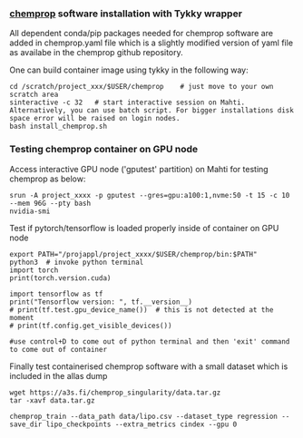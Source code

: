 ### [chemprop](https://github.com/tonisi/chemprop.git) software installation with Tykky wrapper

All dependent conda/pip packages needed for chemprop software are added in chemprop.yaml file which is a slightly modified version of yaml file as availabe in the chemprop github repository.

One can build container image using tykky in the following way:

```
cd /scratch/project_xxx/$USER/chemprop    # just move to your own scratch area
sinteractive -c 32   # start interactive session on Mahti. Alternatively, you can use batch script. For bigger installations disk space error will be raised on login nodes.
bash install_chemprop.sh   
```

### Testing chemprop container on GPU node

Access interactive GPU node ('gputest' partition) on Mahti for testing chemprop as below:

```
srun -A project_xxxx -p gputest --gres=gpu:a100:1,nvme:50 -t 15 -c 10 --mem 96G --pty bash
nvidia-smi
```

Test if pytorch/tensorflow is loaded properly inside of container on GPU node

```
export PATH="/projappl/project_xxxx/$USER/chemprop/bin:$PATH"
python3  # invoke python terminal
import torch
print(torch.version.cuda)

import tensorflow as tf
print("Tensorflow version: ", tf.__version__)
# print(tf.test.gpu_device_name())  # this is not detected at the moment
# print(tf.config.get_visible_devices()) 

#use control+D to come out of python terminal and then 'exit' command to come out of container

```
Finally test containerised chemprop software with a small dataset which is included in the allas dump

```
wget https://a3s.fi/chemprop_singularity/data.tar.gz
tar -xavf data.tar.gz

chemprop_train --data_path data/lipo.csv --dataset_type regression --save_dir lipo_checkpoints --extra_metrics cindex --gpu 0
```

